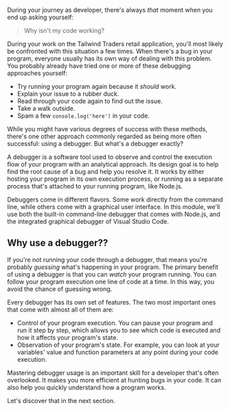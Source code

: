 During your journey as developer, there's always _that_ moment when you end up asking yourself:

> Why isn't my code working?

During your work on the Tailwind Traders retail application, you'll most likely be confronted with this situation a few times. When there's a bug in your program, everyone usually has its own way of dealing with this problem.
You probably already have tried one or more of these debugging approaches yourself:

- Try running your program again because it *should* work.
- Explain your issue to a rubber duck.
- Read through your code again to find out the issue.
- Take a walk outside.
- Spam a few `console.log('here')` in your code.

While you might have various degrees of success with these methods, there's one other approach commonly regarded as being more often successful: using a debugger. But what's a debugger exactly?

A debugger is a software tool used to observe and control the execution flow of your program with an analytical approach. Its design goal is to help find the root cause of a bug and help you resolve it. It works by either hosting your program in its own execution process, or running as a separate process that's attached to your running program, like Node.js.

Debuggers come in different flavors. Some work directly from the command line, while others come with a graphical user interface. In this module, we'll use both the built-in command-line debugger that comes with Node.js, and the integrated graphical debugger of Visual Studio Code.

## Why use a debugger??

If you're not running your code through a debugger, that means you're probably *guessing* what's happening in your program. The primary benefit of using a debugger is that you can *watch* your program running. You can follow your program execution one line of code at a time. In this way, you avoid the chance of guessing wrong.

Every debugger has its own set of features. The two most important ones that come with almost all of them are:

- Control of your program execution. You can pause your program and run it step by step, which allows you to see which code is executed and how it affects your program's state.
- Observation of your program's state. For example, you can look at your variables' value and function parameters at any point during your code execution.

Mastering debugger usage is an important skill for a developer that's often overlooked. It makes you more efficient at hunting bugs in your code. It can also help you quickly understand how a program works.

Let's discover that in the next section.
